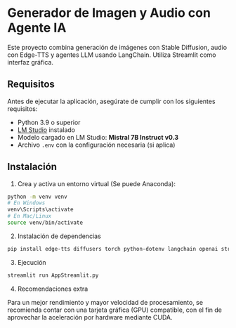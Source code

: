 # Generador de Imagen y Audio con Agente IA

Este proyecto combina generación de imágenes con Stable Diffusion, audio con Edge-TTS y agentes LLM usando LangChain. Utiliza Streamlit como interfaz gráfica.

## Requisitos

Antes de ejecutar la aplicación, asegúrate de cumplir con los siguientes requisitos:

- Python 3.9 o superior
- [LM Studio](https://lmstudio.ai/) instalado
- Modelo cargado en LM Studio: **Mistral 7B Instruct v0.3**
- Archivo `.env` con la configuración necesaria (si aplica)

## Instalación

1. Crea y activa un entorno virtual (Se puede Anaconda):

```bash
python -m venv venv
# En Windows
venv\Scripts\activate
# En Mac/Linux
source venv/bin/activate
```

2. Instalación de dependencias
   
```bash
pip install edge-tts diffusers torch python-dotenv langchain openai streamlit pillow
```

3. Ejecución
   
```bash
streamlit run AppStreamlit.py
```

4. Recomendaciones extra

Para un mejor rendimiento y mayor velocidad de procesamiento, se recomienda contar con una tarjeta gráfica (GPU) compatible, con el fin de aprovechar la aceleración por hardware mediante CUDA.